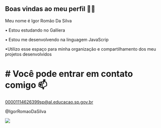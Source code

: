 ## Boas vindas ao meu perfil 💙💙

Meu nome é Igor Romão Da Silva

• Estou estudando no Galliera 

• Estou me desenvolvendo na linguagem JavaScrip

•Utilizo esse espaço para minha organização e compartilhamento dos meu projetos desenvolvidos

# # Você pode entrar em contato comigo 📫

00001114626399sp@al.educacao.sp.gov.br

@IgorRomaoDaSilva

![](link)
